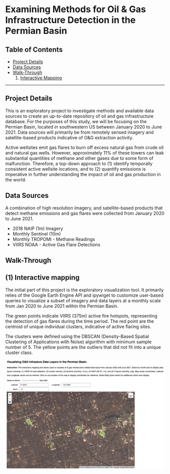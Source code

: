 # Examining Methods for Oil & Gas Infrastructure Detection in the Permian Basin

## Table of Contents  
- [Project Details](#project-details)  
- [Data Sources](#data-sources)  
- [Walk-Through](#walk-through)  
    1. [Interactive Mapping](#(1)-interactive-mapping)  
___

## Project Details

This is an exploratory project to investigate methods and available data sources to create an up-to-date repository of oil and gas infrastructure database. For the purposes of this study, we will be focusing on the Permian Basin, located in southwestern US between January 2020 to June 2021. Data sources will primarily be from remotely sensed imagery and satellite-based products indicative of O&G extraction activity. 

Active wellsites emit gas flares to burn off excess natural gas from crude oil and natural gas wells. However, approximately 11% of these towers can leak substantial quantities of methane and other gases due to some form of malfunction. Therefore, a top-down approach to (1) identify temporally consistent active wellsite locations, and to (2) quantify emissions is imperative in further understanding the impact of oil and gas production in the world.  

## Data Sources

A combination of high resolution imagery, and satellite-based products that detect methane emissions and gas flares were collected from January 2020 to June 2021. 

* 2018 NAIP (1m) Imagery
* Monthly Sentinel (10m) 
* Monthly TROPOMI - Methane Readings 
* VIIRS NOAA - Active Gas Flare Detections 


## Walk-Through

## (1) Interactive mapping

The initial part of this project is the exploratory visualization tool. It primarily relies of the Google Earth Engine API and ipywiget to customize user-based queries to visualize a subset of imagery and data layers at a monthly scale from Jan 2020 to June 2021 within the Permian Basin. 

The green points indicate VIIRS (375m) active fire hotspots, representing the detection of gas flares during the time period. The red point are the centroid of unique individual clusters, indicative of active flaring sites. 

The clusters were defined using the DBSCAN (Density-Based Spatial Clustering of Applications with Noise) algorithm with minimum sample number of 5. The yellow points are the outliers that did not fit into a unique cluster class.    

<img src="docs/Tab1_VisLayers.png" alt="Tab1_VisLayer">